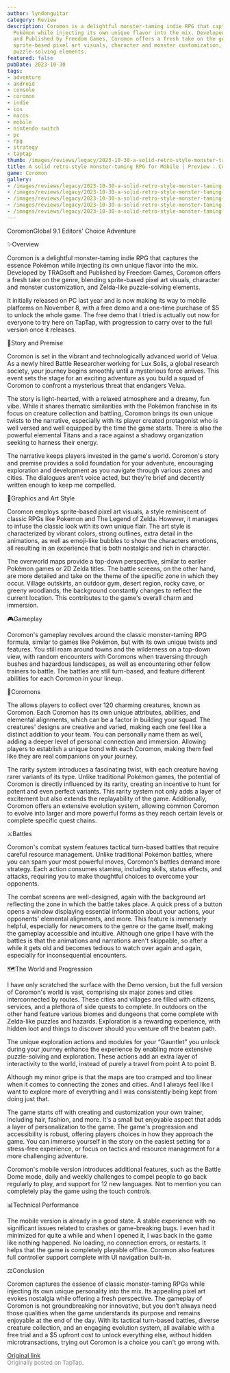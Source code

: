 ```yaml
---
author: lyndonguitar
category: Review
description: Coromon is a delightful monster-taming indie RPG that captures the essence
  Pokémon while injecting its own unique flavor into the mix. Developed by TRAGsoft
  and Published by Freedom Games, Coromon offers a fresh take on the genre, blending
  sprite-based pixel art visuals, character and monster customization, and Zelda-like
  puzzle-solving elements.
featured: false
pubDate: 2023-10-30
tags:
- adventure
- android
- console
- coromon
- indie
- ios
- macos
- mobile
- nintendo switch
- pc
- rpg
- strategy
- taptap
thumb: /images/reviews/legacy/2023-10-30-a-solid-retro-style-monster-taming-rpg-for-mobile--preview---coromon-0.avif
title: A solid retro-style monster-taming RPG for Mobile | Preview - Coromon
game: Coromon
gallery:
- /images/reviews/legacy/2023-10-30-a-solid-retro-style-monster-taming-rpg-for-mobile--preview---coromon-0.avif
- /images/reviews/legacy/2023-10-30-a-solid-retro-style-monster-taming-rpg-for-mobile--preview---coromon-1.avif
- /images/reviews/legacy/2023-10-30-a-solid-retro-style-monster-taming-rpg-for-mobile--preview---coromon-2.avif
- /images/reviews/legacy/2023-10-30-a-solid-retro-style-monster-taming-rpg-for-mobile--preview---coromon-3.avif
- /images/reviews/legacy/2023-10-30-a-solid-retro-style-monster-taming-rpg-for-mobile--preview---coromon-4.avif
---
```

CoromonGlobal
9.1
Editors' Choice
Adventure

✨Overview

Coromon is a delightful monster-taming indie RPG that captures the essence Pokémon while injecting its own unique flavor into the mix. Developed by TRAGsoft and Published by Freedom Games, Coromon offers a fresh take on the genre, blending sprite-based pixel art visuals, character and monster customization, and Zelda-like puzzle-solving elements.

It initially released on PC last year and is now making its way to mobile platforms on November 8, with a free demo and a one-time purchase of $5 to unlock the whole game. The free demo that I tried is actually out now for everyone to try here on TapTap, with progression to carry over to the full version once it releases.

📖Story and Premise

Coromon is set in the vibrant and technologically advanced world of Velua. As a newly hired Battle Researcher working for Lux Solis, a global research society, your journey begins smoothly until a mysterious force arrives. This event sets the stage for an exciting adventure as you build a squad of Coromon to confront a mysterious threat that endangers Velua.

The story is light-hearted, with a relaxed atmosphere and a dreamy, fun vibe. While it shares thematic similarities with the Pokémon franchise in its focus on creature collection and battling, Coromon brings its own unique twists to the narrative, especially with its player created protagonist who is well versed and well equipped by the time the game starts. There is also the powerful elemental Titans and a race against a shadowy organization seeking to harness their energy.

The narrative keeps players invested in the game's world. Coromon's story and premise provides a solid foundation for your adventure, encouraging exploration and development as you navigate through various zones and cities. The dialogues aren’t voice acted, but they’re brief and decently written enough to keep me compelled.

🎨Graphics and Art Style

Coromon employs sprite-based pixel art visuals, a style reminiscent of classic RPGs like Pokemon and The Legend of Zelda. However, it manages to infuse the classic look with its own unique flair. The art style is characterized by vibrant colors, strong outlines, extra detail in the animations, as well as emoji-like bubbles to show the characters emotions, all resulting in an experience that is both nostalgic and rich in character.

The overworld maps provide a top-down perspective, similar to earlier Pokémon games or 2D Zelda titles. The battle screens, on the other hand, are more detailed and take on the theme of the specific zone in which they occur. Village outskirts, an outdoor gym, desert region, rocky cave, or greeny woodlands, the background constantly changes to reflect the current location. This contributes to the game's overall charm and immersion.

🎮Gameplay

Coromon's gameplay revolves around the classic monster-taming RPG formula, similar to games like Pokémon, but with its own unique twists and features. You still roam around towns and the wilderness on a top-down view, with random encounters with Coromons when traversing through bushes and hazardous landscapes, as well as encountering other fellow trainers to battle. The battles are still turn-based, and feature different abilities for each Coromon in your lineup.

🦑Coromons

The allows players to collect over 120 charming creatures, known as Coromon. Each Coromon has its own unique attributes, abilities, and elemental alignments, which can be a factor in building your squad. The creatures' designs are creative and varied, making each one feel like a distinct addition to your team. You can personally name them as well, adding a deeper level of personal connection and immersion. Allowing players to establish a unique bond with each Coromon, making them feel like they are real companions on your journey.

The rarity system introduces a fascinating twist, with each creature having rarer variants of its type. Unlike traditional Pokémon games, the potential of Coromon is directly influenced by its rarity, creating an incentive to hunt for potent and even perfect variants. This rarity system not only adds a layer of excitement but also extends the replayability of the game. Additionally, Coromon offers an extensive evolution system, allowing common Coromon to evolve into larger and more powerful forms as they reach certain levels or complete specific quest chains.

⚔️Battles

Coromon's combat system features tactical turn-based battles that require careful resource management. Unlike traditional Pokémon battles, where you can spam your most powerful moves, Coromon's battles demand more strategy. Each action consumes stamina, including skills, status effects, and attacks, requiring you to make thoughtful choices to overcome your opponents.

The combat screens are well-designed, again with the background art reflecting the zone in which the battle takes place. A quick press of a button opens a window displaying essential information about your actions, your opponents' elemental alignments, and more. This feature is immensely helpful, especially for newcomers to the genre or the game itself, making the gameplay accessible and intuitive. Although one gripe I have with the battles is that the animations and narrations aren't skippable, so after a while it gets old and becomes tedious to watch over again and again, especially for inconsequential encounters.

🗺The World and Progression

I have only scratched the surface with the Demo version, but the full version of Coromon's world is vast, comprising six major zones and cities interconnected by routes. These cities and villages are filled with citizens, services, and a plethora of side quests to complete. In outdoors on the other hand feature various biomes and dungeons that come complete with Zelda-like puzzles and hazards. Exploration is a rewarding experience, with hidden loot and things to discover should you venture off the beaten path.

The unique exploration actions and modules for your “Gauntlet” you unlock during your journey enhance the experience by enabling more extensive puzzle-solving and exploration. These actions add an extra layer of interactivity to the world,  instead of purely a travel from point A to point B.

Although my minor gripe is that the maps are too cramped and too linear when it comes to connecting the zones and cities. And I always feel like I want to explore more of everything and I was consistently being kept from doing just that.

The game starts off with creating and customization your own trainer, including hair, fashion, and more. It's a small but enjoyable aspect that adds a layer of personalization to the game. The game's progression and accessibility is robust, offering players choices in how they approach the game. You can immerse yourself in the story on the easiest setting for a stress-free experience, or focus on tactics and resource management for a more challenging adventure.

Coromon's mobile version introduces additional features, such as the Battle Dome mode, daily and weekly challenges to compel people to go back regularly to play, and support for 12 new languages.  Not to mention you can completely play the game using the touch controls.

📊Technical Performance

The mobile version is already in a good state. A stable experience with no significant issues related to crashes or game-breaking bugs. I even had it minimized for quite a while and when I opened it, I was back in the game like nothing happened. No loading, no connection errors, or restarts. It helps that the game is completely playable offline. Coromon also features full controller support complete with UI navigation built-in.

⚖️Conclusion

Coromon captures the essence of classic monster-taming RPGs while injecting its own unique personality into the mix. Its appealing pixel art evokes nostalgia while offering a fresh perspective. The gameplay of Coromon is not groundbreaking nor innovative,  but you don’t always need those qualities when the game understands its purpose and remains enjoyable at the end of the day. With its tactical turn-based battles, diverse creature collection, and an engaging evolution system, all available with a free trial and a $5 upfront cost to unlock everything else, without hidden microtransactions, trying out Coromon is a choice you can't go wrong with.

[Original link](https://www.taptap.io/post/6491840)<br><span style="font-size: 0.95em; color: #888;">Originally posted on TapTap.</span>